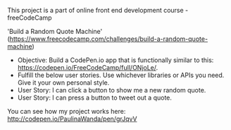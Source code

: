 This project is a part of online front end development course - freeCodeCamp 

'Build a Random Quote Machine' (https://www.freecodecamp.com/challenges/build-a-random-quote-machine)
-   Objective: Build a CodePen.io app that is functionally similar to this: https://codepen.io/FreeCodeCamp/full/ONjoLe/.
-    Fulfill the below user stories. Use whichever libraries or APIs you need. Give it your own personal style.
-    User Story: I can click a button to show me a new random quote.
-    User Story: I can press a button to tweet out a quote.
    
You can see how my project works here: http://codepen.io/PaulinaWanda/pen/grJqvV
